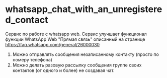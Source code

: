# whatsapp_chat_with_an_unregistered_contact
Сервис по работе с whatsapp web.
Сервис улучшает функционал функции WhatsApp Web "Прямая связь" 
описанный на странице https://faq.whatsapp.com/general/26000030
1. Можно отправлять сообщения незаписанному контакту (просто по номеру телефона)
2. Можно делать разовую рассылку сообщения группе своих контактов (от одного и более) не создавая чат.
